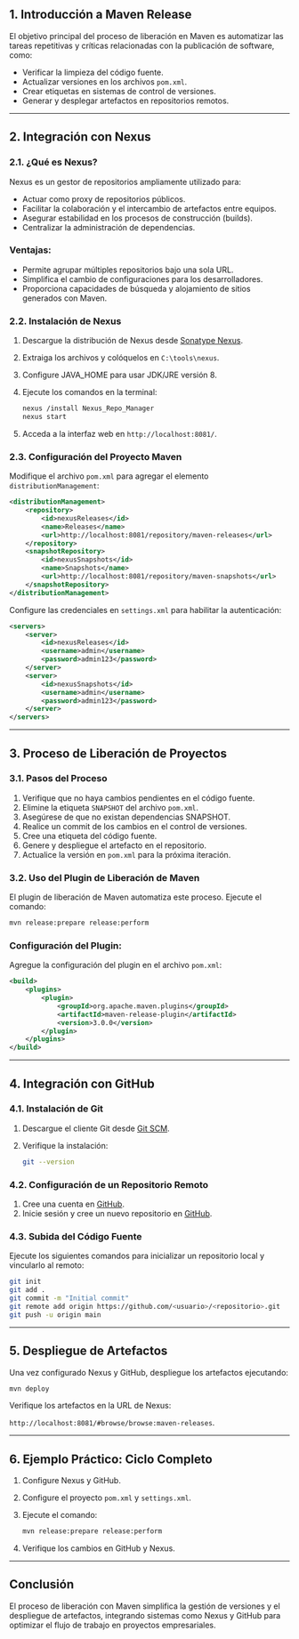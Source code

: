 ## 1. **Introducción a Maven Release**

El objetivo principal del proceso de liberación en Maven es automatizar las tareas repetitivas y críticas relacionadas con la publicación de software, como:

- Verificar la limpieza del código fuente.
- Actualizar versiones en los archivos `pom.xml`.
- Crear etiquetas en sistemas de control de versiones.
- Generar y desplegar artefactos en repositorios remotos.

---

## 2. **Integración con Nexus**

### 2.1. ¿Qué es Nexus?

Nexus es un gestor de repositorios ampliamente utilizado para:

- Actuar como proxy de repositorios públicos.
- Facilitar la colaboración y el intercambio de artefactos entre equipos.
- Asegurar estabilidad en los procesos de construcción (builds).
- Centralizar la administración de dependencias.

### Ventajas:

- Permite agrupar múltiples repositorios bajo una sola URL.
- Simplifica el cambio de configuraciones para los desarrolladores.
- Proporciona capacidades de búsqueda y alojamiento de sitios generados con Maven.

### 2.2. Instalación de Nexus

1. Descargue la distribución de Nexus desde [Sonatype Nexus](https://help.sonatype.com/repomanager3/download).
2. Extraiga los archivos y colóquelos en `C:\tools\nexus`.
3. Configure JAVA_HOME para usar JDK/JRE versión 8.
4. Ejecute los comandos en la terminal:

    ```bash
    nexus /install Nexus_Repo_Manager
    nexus start
    
    ```

5. Acceda a la interfaz web en `http://localhost:8081/`.

### 2.3. Configuración del Proyecto Maven

Modifique el archivo `pom.xml` para agregar el elemento `distributionManagement`:

```xml
<distributionManagement>
    <repository>
        <id>nexusReleases</id>
        <name>Releases</name>
        <url>http://localhost:8081/repository/maven-releases</url>
    </repository>
    <snapshotRepository>
        <id>nexusSnapshots</id>
        <name>Snapshots</name>
        <url>http://localhost:8081/repository/maven-snapshots</url>
    </snapshotRepository>
</distributionManagement>

```

Configure las credenciales en `settings.xml` para habilitar la autenticación:

```xml
<servers>
    <server>
        <id>nexusReleases</id>
        <username>admin</username>
        <password>admin123</password>
    </server>
    <server>
        <id>nexusSnapshots</id>
        <username>admin</username>
        <password>admin123</password>
    </server>
</servers>

```

---

## 3. **Proceso de Liberación de Proyectos**

### 3.1. Pasos del Proceso

1. Verifique que no haya cambios pendientes en el código fuente.
2. Elimine la etiqueta `SNAPSHOT` del archivo `pom.xml`.
3. Asegúrese de que no existan dependencias SNAPSHOT.
4. Realice un commit de los cambios en el control de versiones.
5. Cree una etiqueta del código fuente.
6. Genere y despliegue el artefacto en el repositorio.
7. Actualice la versión en `pom.xml` para la próxima iteración.

### 3.2. Uso del Plugin de Liberación de Maven

El plugin de liberación de Maven automatiza este proceso. Ejecute el comando:

```bash
mvn release:prepare release:perform

```

### Configuración del Plugin:

Agregue la configuración del plugin en el archivo `pom.xml`:

```xml
<build>
    <plugins>
        <plugin>
            <groupId>org.apache.maven.plugins</groupId>
            <artifactId>maven-release-plugin</artifactId>
            <version>3.0.0</version>
        </plugin>
    </plugins>
</build>

```

---

## 4. **Integración con GitHub**

### 4.1. Instalación de Git

1. Descargue el cliente Git desde [Git SCM](https://git-scm.com/downloads).
2. Verifique la instalación:

    ```bash
    git --version
    
    ```


### 4.2. Configuración de un Repositorio Remoto

1. Cree una cuenta en [GitHub](https://github.com/join).
2. Inicie sesión y cree un nuevo repositorio en [GitHub](https://github.com/new).

### 4.3. Subida del Código Fuente

Ejecute los siguientes comandos para inicializar un repositorio local y vincularlo al remoto:

```bash
git init
git add .
git commit -m "Initial commit"
git remote add origin https://github.com/<usuario>/<repositorio>.git
git push -u origin main

```

---

## 5. **Despliegue de Artefactos**

Una vez configurado Nexus y GitHub, despliegue los artefactos ejecutando:

```bash
mvn deploy

```

Verifique los artefactos en la URL de Nexus:

`http://localhost:8081/#browse/browse:maven-releases`.

---

## 6. **Ejemplo Práctico: Ciclo Completo**

1. Configure Nexus y GitHub.
2. Configure el proyecto `pom.xml` y `settings.xml`.
3. Ejecute el comando:

    ```bash
    mvn release:prepare release:perform
    
    ```

4. Verifique los cambios en GitHub y Nexus.

---

## Conclusión

El proceso de liberación con Maven simplifica la gestión de versiones y el despliegue de artefactos, integrando sistemas como Nexus y GitHub para optimizar el flujo de trabajo en proyectos empresariales.